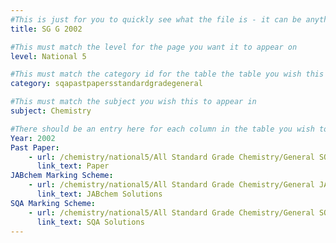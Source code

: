 ```yaml
---
#This is just for you to quickly see what the file is - it can be anything you want
title: SG G 2002

#This must match the level for the page you want it to appear on
level: National 5

#This must match the category id for the table the table you wish this to appear in
category: sqapastpapersstandardgradegeneral

#This must match the subject you wish this to appear in
subject: Chemistry

#There should be an entry here for each column in the table you wish to populate:
Year: 2002
Past Paper:
    - url: /chemistry/national5/All Standard Grade Chemistry/General SQA PP/General SQA PP 2002.pdf
      link_text: Paper
JABchem Marking Scheme:
    - url: /chemistry/national5/All Standard Grade Chemistry/General JABchem Msch/2002generalMSch.pdf
      link_text: JABchem Solutions
SQA Marking Scheme:
    - url: /chemistry/national5/All Standard Grade Chemistry/General SQA Msch/General SQA Msch 2002.pdf
      link_text: SQA Solutions
---
```


